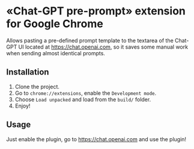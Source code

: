 # &laquo;Chat-GPT pre-prompt&raquo; extension for Google Chrome

Allows pasting a pre-defined prompt template to the textarea of the Chat-GPT UI located at https://chat.openai.com, so it saves some manual work
when sending almost identical prompts.

## Installation

1. Clone the project.
2. Go to `chrome://extensions`, enable the `Development mode`.
3. Choose `Load unpacked` and load from the `build/` folder.
4. Enjoy!

## Usage

Just enable the plugin, go to https://chat.openai.com and use the plugin!
